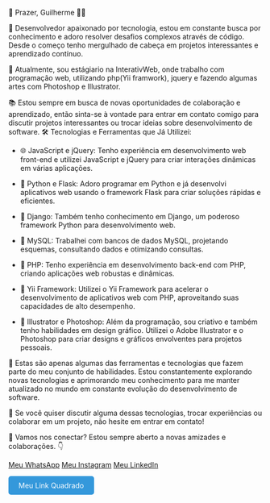 👋 Prazer, Guilherme 👨‍💻

🚀 Desenvolvedor apaixonado por tecnologia, estou em constante busca por conhecimento e adoro resolver desafios complexos através de código. Desde o começo tenho mergulhado de cabeça em projetos interessantes e aprendizado contínuo. 

💼 Atualmente, sou estágiario na InterativWeb, onde trabalho com programação web, utilizando php(Yii framwork), jquery e fazendo algumas artes com Photoshop e Illustrator.

📚 Estou sempre em busca de novas oportunidades de colaboração e aprendizado, então sinta-se à vontade para entrar em contato comigo para discutir projetos interessantes ou trocar ideias sobre desenvolvimento de software.
🛠️ Tecnologias e Ferramentas que Já Utilizei:

- 🌐 JavaScript e jQuery: Tenho experiência em desenvolvimento web front-end e utilizei JavaScript e jQuery para criar interações dinâmicas em várias aplicações.

- 🐍 Python e Flask: Adoro programar em Python e já desenvolvi aplicativos web usando o framework Flask para criar soluções rápidas e eficientes.

- 🌿 Django: Também tenho conhecimento em Django, um poderoso framework Python para desenvolvimento web.

- 🐘 MySQL: Trabalhei com bancos de dados MySQL, projetando esquemas, consultando dados e otimizando consultas.

- 📝 PHP: Tenho experiência em desenvolvimento back-end com PHP, criando aplicações web robustas e dinâmicas.

- 🚀 Yii Framework: Utilizei o Yii Framework para acelerar o desenvolvimento de aplicativos web com PHP, aproveitando suas capacidades de alto desempenho.

- 🎨 Illustrator e Photoshop: Além da programação, sou criativo e também tenho habilidades em design gráfico. Utilizei o Adobe Illustrator e o Photoshop para criar designs e gráficos envolventes para projetos pessoais.

🚀 Estas são apenas algumas das ferramentas e tecnologias que fazem parte do meu conjunto de habilidades. Estou constantemente explorando novas tecnologias e aprimorando meu conhecimento para me manter atualizado no mundo em constante evolução do desenvolvimento de software.

💬 Se você quiser discutir alguma dessas tecnologias, trocar experiências ou colaborar em um projeto, não hesite em entrar em contato!


💬 Vamos nos conectar? Estou sempre aberto a novas amizades e colaborações. 👇

[Meu WhatsApp](https://api.whatsapp.com/send?phone=5548991375109&text=Ol%C3%A1%2C+gostaria+de+saber+informações+sobre+programação) [Meu Instagram](https://www.instagram.com/guimoraesf/) [Meu LinkedIn](https://www.linkedin.com/in/guilhermemfloriano/)


<a href="https://www.seu_link.com" style="display:inline-block; background-color:#3498db; color:#ffffff; padding:10px 20px; text-align:center; text-decoration:none; border-radius:5px;">Meu Link Quadrado</a>


